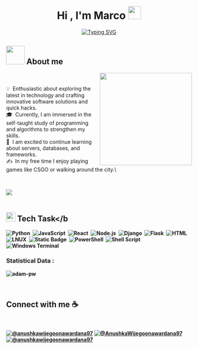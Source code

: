 
<h1 align="center"><b>Hi , I'm Marco </b><img src="https://media.giphy.com/media/hvRJCLFzcasrR4ia7z/giphy.gif" width="35"></h1>
<!--  -->
<p align="center">
  <a href="https://git.io/typing-svg">
    <img src="https://readme-typing-svg.demolab.com?font=Fira+Code&duration=2000&pause=1000&center=true&multiline=true&width=500&height=150&lines=Success+isn%E2%80%99t+achieved+;overnight+it+comes+from;+taking+small+daily++steps+;guided+by+discipline..." alt="Typing SVG" />
  </a>
</p>


## <picture><img src = "https://github.com/7oSkaaa/7oSkaaa/blob/main/Images/about_me.gif?raw=true" width = 50px></picture> About me

<picture> <img align="right" src="https://github.com/7oSkaaa/7oSkaaa/blob/main/Images/Right_Side.gif?raw=true" width = 250px></picture>

<br><br>
💡 &nbsp;Enthusiastic about exploring the latest in technology and crafting innovative software solutions and quick hacks.\
🎓 &nbsp;Currently, I am immersed in the self-taught study of programming and algorithms to strengthen my skills.\
🌱 &nbsp;I am excited to continue learning about servers, databases, and frameworks.\
✍️ &nbsp;In my free time I enjoy playing games like CSGO or walking around the city.\

<br>


<img src="https://user-images.githubusercontent.com/73097560/115834477-dbab4500-a447-11eb-908a-139a6edaec5c.gif"><br><br>
## <img src="https://media2.giphy.com/media/QssGEmpkyEOhBCb7e1/giphy.gif?cid=ecf05e47a0n3gi1bfqntqmob8g9aid1oyj2wr3ds3mg700bl&rid=giphy.gif" width ="25"><b> Tech Task</b  &nbsp;
![Python](https://img.shields.io/badge/-Python-05122A?style=flat&logo=python)&nbsp;
![JavaScript](https://img.shields.io/badge/-JavaScript-05122A?style=flat&logo=javascript)&nbsp;
![React](https://img.shields.io/badge/-React-05122A?style=flat&logo=react)&nbsp;
![Node.js](https://img.shields.io/badge/-Node.js-05122A?style=flat&logo=node.js)&nbsp;
![Django](https://img.shields.io/badge/-Django-05122A?style=flat&logo=django&logoColor=092E20)&nbsp;
![Flask](https://img.shields.io/badge/-Flask-05122A?style=flat&logo=flask)&nbsp;
![HTML](https://img.shields.io/badge/-HTML-05122A?style=flat&logo=HTML5)&nbsp;
<br>
![LNUX](https://img.shields.io/badge/Linux-FCC624?style=flat&logo=linux&logoColor=black)&nbsp;
![Static Badge](https://img.shields.io/badge/Fedora-%23ffffff?style=flat&logo=Fedora)&nbsp;
![PowerShell](https://img.shields.io/badge/PowerShell-%2301B0F0.svg?style=flat)&nbsp;
![Shell Script](https://img.shields.io/badge/GNU%20Bash-%23576574?logo=GNU%20Bash)&nbsp;
![Windows Terminal](https://img.shields.io/badge/Batch-%231e272e?logo=gnometerminal)&nbsp;
<br>

<h3>Statistical Data : </h3>
<p><img align="center"
    src="https://github-readme-stats.vercel.app/api/top-langs?username=adam-pw&show_icons=true&locale=en&bg_color=0d1117&text_color=ffffff&layout=compact"
    alt="adam-pw" 
    bg_color=#808080/></p>

<br>

## Connect with me ☕ 

<br>

[![@anushkawijegoonawardana97](https://img.icons8.com/fluency/48/000000/instagram-new.png "@macs7_7")](https://www.instagram.com/macs7_7/) [![@AnushkaWijegoonawardana97](https://img.icons8.com/fluency/48/000000/facebook.png )](https://www.instagram.com/macs7_7/) [![@anushkawijegoonawardana97](https://img.icons8.com/fluency/48/000000/linkedin.png)](https://www.instagram.com/macs7_7/)
<br>
